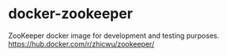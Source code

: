 # docker-zookeeper
ZooKeeper docker image for development and testing purposes. https://hub.docker.com/r/zhicwu/zookeeper/
